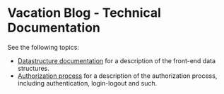 # Vacation Blog - Technical Documentation

See the following topics:

 - [Datastructure documentation](datastructure.md) for a description of the front-end data structures.
 - [Authorization process](authorization.md) for a description of the authorization process, including authentication, login-logout and such.

 
